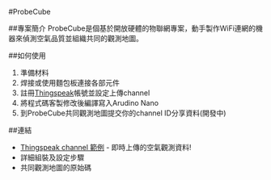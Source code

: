 #ProbeCube

##專案簡介
ProbeCube是個基於開放硬體的物聯網專案，動手製作WiFi連網的機器來偵測空氣品質並組織共同的觀測地圖。

##如何使用
1. 準備材料
2. 焊接或使用麵包板連接各部元件
3. 註冊[Thingspeak](https://thingspeak.com/)帳號並設定上傳channel
4. 將程式碼客製修改後編譯寫入Arudino Nano
5. 到ProbeCube共同觀測地圖提交你的channel ID分享資料(開發中)

##連結
* [Thingspeak channel 範例](https://thingspeak.com/channels/26769) - 即時上傳的空氣觀測資料!
* 詳細組裝及設定步驟
* 共同觀測地圖的原始碼
